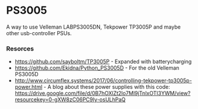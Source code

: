 # PS3005
A way to use Velleman LABPS3005DN, Tekpower TP3005P and maybe other usb-controller PSUs.

### Resorces
* https://github.com/sayboltm/TP3005P - Expanded with batterycharging
* https://github.com/Ekidna/Python_PS3005D - For the old Velleman PS3005D
* http://www.circumflex.systems/2017/06/controlling-tekpower-tp3005p-power.html - A blog about these power supplies with this code: https://drive.google.com/file/d/0B7hOXlZt2lo7Ml9jTnlxOTI3YWM/view?resourcekey=0-gXW8zC06PC9Iy-osULhPaQ
